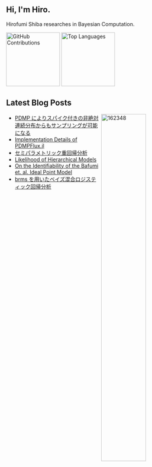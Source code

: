 ## Hi, I'm Hiro.

Hirofumi Shiba researches in Bayesian Computation.

<!--
<p align="left">
  <a href="https://github.com/162348">
    <img src="https://komarev.com/ghpvc/?username=162348&label=Profile%20views&color=0e75b6&style=flat" alt="162348" />
  </a>
  <a href="https://scholar.google.com/citations?user=qLFVWB0AAAAJ&hl=ja">
    <img height="20" src="https://img.shields.io/badge/Google%20Scholar-Click%20Here-blue" alt="Google Scholar" />
  </a>
  <a href="https://twitter.com/ano2math5">
    <img height="20" src="https://img.shields.io/badge/X-Follow-000000?logo=x" alt="X (Twitter) Follow" />
  </a>
</p>
-->
<p align="left">
  <img src="https://github-profile-summary-cards.vercel.app/api/cards/profile-details?username=162348&layout=compact&theme=dracula" alt="GitHub Contributions" style="height: 145px;" />
  <img src="https://github-readme-stats.vercel.app/api/top-langs/?username=162348&layout=compact&card_width=350&theme=dracula" alt="Top Languages" style="height: 145px;" />
</p>


<h2>Latest Blog Posts</h2>

<p><img align="right" width="49%" src="https://github-readme-stats.vercel.app/api?username=162348&show_icons=true&locale=en" alt="162348" /></p>

<!-- BLOG-POST-LIST:START -->
- [PDMP によりスパイク付きの非絶対連続分布からもサンプリングが可能になる](https://162348.github.io/posts/2025/Posters/第19回日本統計学会春季集会.html)
- [Implementation Details of PDMPFlux.jl](https://162348.github.io/posts/2024/Julia/Details.html)
- [セミパラメトリック重回帰分析](https://162348.github.io/posts/2024/Stat/Regression.html)
- [Likelihood of Hierarchical Models](https://162348.github.io/posts/2024/Probability/likelihood.html)
- [On the Identifiability of the Bafumi et. al. Ideal Point Model](https://162348.github.io/posts/2024/TransDimensionalModels/Bafumi.html)
- [brms を用いたベイズ混合ロジスティック回帰分析](https://162348.github.io/posts/2024/Survey/BayesGLMM.html)
<!-- BLOG-POST-LIST:END -->


<!--
**162348/162348** is a ✨ _special_ ✨ repository because its `README.md` (this file) appears on your GitHub profile.

Here are some ideas to get you started:

- 🔭 I’m currently working on ...
- 🌱 I’m currently learning ...
- 👯 I’m looking to collaborate on ...
- 🤔 I’m looking for help with ...
- 💬 Ask me about ...
- 📫 How to reach me: ...
- 😄 Pronouns: ...
- ⚡ Fun fact: ...
-->

